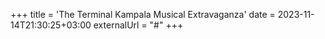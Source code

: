 +++
title = 'The Terminal Kampala Musical Extravaganza'
date = 2023-11-14T21:30:25+03:00
externalUrl = "#"
+++
